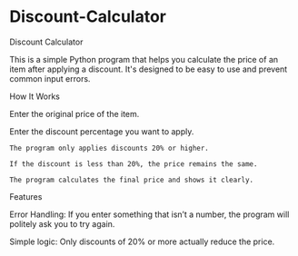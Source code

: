# Discount-Calculator
Discount Calculator

This is a simple Python program that helps you calculate the price of an item after applying a discount. It's designed to be easy to use and prevent common input errors.

How It Works

  Enter the original price of the item.

  Enter the discount percentage you want to apply.

    The program only applies discounts 20% or higher.

    If the discount is less than 20%, the price remains the same.

    The program calculates the final price and shows it clearly.

Features

  Error Handling: If you enter something that isn’t a number, the program will politely ask you to try again.

  Simple logic: Only discounts of 20% or more actually reduce the price.
